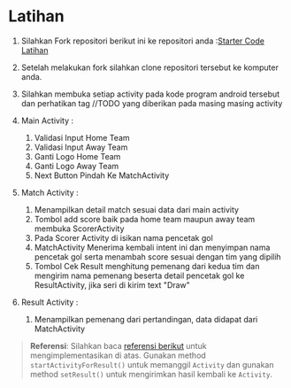 # Latihan

1. Silahkan Fork repositori berikut ini ke repositori anda :[Starter Code Latihan](https://github.com/polinema-mobile/intent-score-challenge)
2. Setelah melakukan fork silahkan clone repositori tersebut ke komputer anda.
3. Silahkan membuka setiap activity pada kode program android tersebut dan perhatikan tag //TODO yang diberikan pada masing masing activity
4. Main Activity :

   1. Validasi Input Home Team
   2. Validasi Input Away Team
   3. Ganti Logo Home Team
   4. Ganti Logo Away Team
   5. Next Button Pindah Ke MatchActivity

5. Match Activity :
   1. Menampilkan detail match sesuai data dari main activity
   2. Tombol add score baik pada home team maupun away team membuka ScorerActivity
   3. Pada Scorer Activity di isikan nama pencetak gol
   4. MatchActivity Menerima kembali intent ini dan menyimpan nama pencetak gol serta menambah score sesuai dengan tim yang dipilih
   5. Tombol Cek Result menghitung pemenang dari kedua tim dan mengirim nama pemenang beserta detail pencetak gol ke ResultActivity, jika seri di kirim text "Draw"
6. Result Activity :
   1. Menampilkan pemenang dari pertandingan, data didapat dari MatchActivity


> **Referensi**: Silahkan baca [referensi
> berikut](https://stackoverflow.com/questions/920306/sending-data-back-to-the-main-activity-in-android)
> untuk mengimplementasikan di atas. Gunakan method `startActivityForResult()`
> untuk memanggil `Activity` dan gunakan method `setResult()` untuk mengirimkan
> hasil kembali ke `Activity`.
